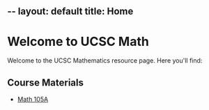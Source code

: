 --
layout: default
title: Home
--

# Welcome to UCSC Math

Welcome to the UCSC Mathematics resource page. Here you'll find:

## Course Materials

- [Math 105A](/about/)
